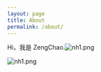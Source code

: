 ```yaml
---
layout: page
title: About
permalink: /about/
---
```


Hi，我是 ZengChao.![nh1.png](https://i.loli.net/2020/07/21/12P8jOCu54cbiK6.png)

![nh1.png](https://i.loli.net/2020/07/21/12P8jOCu54cbiK6.png)


